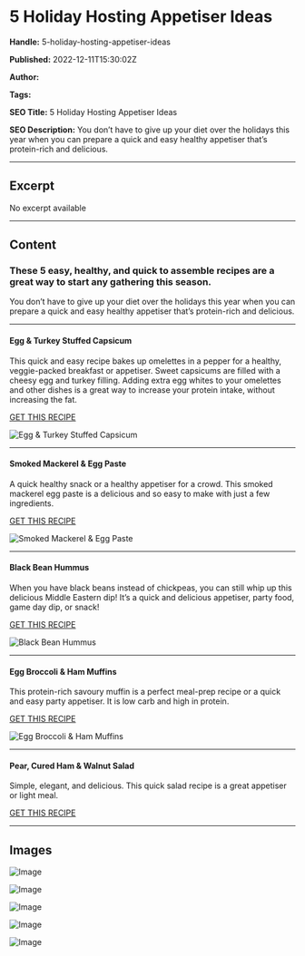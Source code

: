 # 5 Holiday Hosting Appetiser Ideas

**Handle:** 5-holiday-hosting-appetiser-ideas

**Published:** 2022-12-11T15:30:02Z

**Author:**  

**Tags:** 

**SEO Title:** 5 Holiday Hosting Appetiser Ideas 

**SEO Description:** You don’t have to give up your diet over the holidays this year when you can prepare a quick and easy healthy appetiser that’s protein-rich and delicious.  

---

## Excerpt

No excerpt available

---

## Content

### These 5 easy, healthy, and quick to assemble recipes are a great way to start any gathering this season.

You don’t have to give up your diet over the holidays this year when you can prepare a quick and easy healthy appetiser that’s protein-rich and delicious.

---

#### Egg & Turkey Stuffed Capsicum

This quick and easy recipe bakes up omelettes in a pepper for a healthy, veggie-packed breakfast or appetiser. Sweet capsicums are filled with a cheesy egg and turkey filling. Adding extra egg whites to your omelettes and other dishes is a great way to increase your protein intake, without increasing the fat.

[GET THIS RECIPE](https://www.vpa.com.au/blogs/recipes/egg-turkey-stuffed-capsicum)

![Egg & Turkey Stuffed Capsicum](https://i.shgcdn.com/07505862-f38f-407c-96b2-365b62193a3f/-/format/auto/-/preview/3000x3000/-/quality/lighter/)

---

#### Smoked Mackerel & Egg Paste

A quick healthy snack or a healthy appetiser for a crowd. This smoked mackerel egg paste is a delicious and so easy to make with just a few ingredients.

[GET THIS RECIPE](https://www.vpa.com.au/blogs/recipes/smoked-mackerel-egg-paste)

![Smoked Mackerel & Egg Paste](https://i.shgcdn.com/a76e4ff1-1e97-453e-9f9c-3ee3cfd51378/-/format/auto/-/preview/3000x3000/-/quality/lighter/)

---

#### Black Bean Hummus

When you have black beans instead of chickpeas, you can still whip up this delicious Middle Eastern dip! It’s a quick and delicious appetiser, party food, game day dip, or snack!

[GET THIS RECIPE](https://www.vpa.com.au/blogs/recipes/black-bean-hummus)

![Black Bean Hummus](https://i.shgcdn.com/23206641-8b8e-40e2-bb03-258f0dee84d9/-/format/auto/-/preview/3000x3000/-/quality/lighter/)

---

#### Egg Broccoli & Ham Muffins

This protein-rich savoury muffin is a perfect meal-prep recipe or a quick and easy party appetiser. It is low carb and high in protein.

[GET THIS RECIPE](https://www.vpa.com.au/blogs/recipes/egg-broccoli-ham-muffins)

![Egg Broccoli & Ham Muffins](https://i.shgcdn.com/aa8ffdbc-a78f-4c35-b48b-7b64c3ae1565/-/format/auto/-/preview/3000x3000/-/quality/lighter/)

---

#### Pear, Cured Ham & Walnut Salad

Simple, elegant, and delicious. This quick salad recipe is a great appetiser or light meal.

[GET THIS RECIPE](https://www.vpa.com.au/blogs/recipes/pear-cured-ham-walnut-salad)

---

## Images

![Image](undefined)

![Image](undefined)

![Image](undefined)

![Image](undefined)

![Image](undefined)

